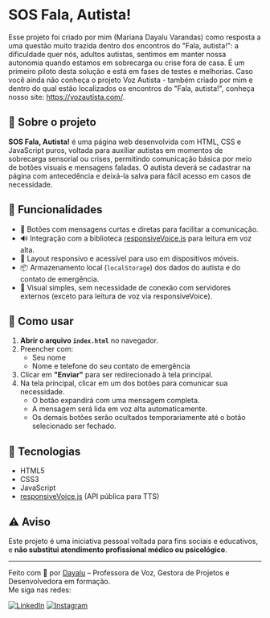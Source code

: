 # SOS Fala, Autista!

Esse projeto foi criado por mim (Mariana Dayalu Varandas) como resposta a uma questão muito trazida dentro dos encontros do "Fala, autista!": a dificuldade quer nós, adultos autistas, sentimos em manter nossa autonomia quando estamos em sobrecarga ou crise fora de casa.
É um primeiro piloto desta solução e está em fases de testes e melhorias. Caso você ainda não conheça o projeto Voz Autista - também criado por mim e dentro do qual estão localizados os encontros do "Fala, autista!", conheça nosso site: https://vozautista.com/.

## 🧠 Sobre o projeto

**SOS Fala, Autista!** é uma página web desenvolvida com HTML, CSS e JavaScript puros, voltada para auxiliar autistas em momentos de sobrecarga sensorial ou crises, permitindo comunicação básica por meio de botões visuais e mensagens faladas. 
O autista deverá se cadastrar na página com antecedência e deixá-la salva para fácil acesso em casos de necessidade.

## 🧩 Funcionalidades

- 💬 Botões com mensagens curtas e diretas para facilitar a comunicação.
- 🔊 Integração com a biblioteca [responsiveVoice.js](https://responsivevoice.org/) para leitura em voz alta.
- 📱 Layout responsivo e acessível para uso em dispositivos móveis.
- 📦 Armazenamento local (`localStorage`) dos dados do autista e do contato de emergência.
- 🔐 Visual simples, sem necessidade de conexão com servidores externos (exceto para leitura de voz via responsiveVoice).


## 🚀 Como usar

1. **Abrir o arquivo `index.html`** no navegador.
2. Preencher com:
   - Seu nome
   - Nome e telefone do seu contato de emergência
3. Clicar em **"Enviar"** para ser redirecionado à tela principal.
4. Na tela principal, clicar em um dos botões para comunicar sua necessidade.
   - O botão expandirá com uma mensagem completa.
   - A mensagem será lida em voz alta automaticamente.
   - Os demais botões serão ocultados temporariamente até o botão selecionado ser fechado.

## 🧩 Tecnologias

- HTML5
- CSS3
- JavaScript
- [responsiveVoice.js](https://responsivevoice.org/) (API pública para TTS)

## ⚠️ Aviso

Este projeto é uma iniciativa pessoal voltada para fins sociais e educativos, e **não substitui atendimento profissional médico ou psicológico**.

---

Feito com 💜 por [Dayalu](https://github.com/MarianaVarandas) – Professora de Voz, Gestora de Projetos e Desenvolvedora em formação.  
Me siga nas redes:

[![LinkedIn](https://img.shields.io/badge/LinkedIn-0A66C2?style=for-the-badge&logo=linkedin&logoColor=white)](https://www.linkedin.com/in/mariana-varandas-7b912b82/)
[![Instagram](https://img.shields.io/badge/Instagram-E4405F?style=for-the-badge&logo=instagram&logoColor=white)](https://www.instagram.com/_dayalu/)




